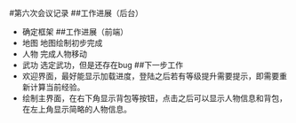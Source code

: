 #第六次会议记录
##工作进展（后台）
- 确定框架
##工作进展（前端）
- 地图 地图绘制初步完成
- 人物 完成人物移动
- 武功 选定武功，但是还存在bug
##下一步工作
- 欢迎界面，最好能显示加载进度，登陆之后若有等级提升需要提示，即需要重新计算当前经验。
- 绘制主界面，在右下角显示背包等按钮，点击之后可以显示人物信息和背包，在左上角显示简略的人物信息。
